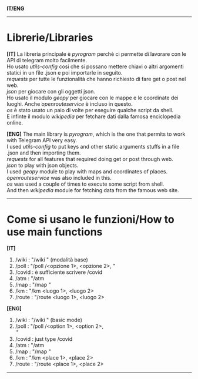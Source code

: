 **IT/ENG**

---

Librerie/Libraries
=======

**[IT]**
La libreria principale è *pyrogram* perchè ci permette di lavorare con le API di telegram molto facilmente.<br/>
Ho usato *utils-config* cosi che si possano mettere chiavi o altri argomenti statici in un file .json e poi importarle in seguito.<br/>
*requests* per tutte le funzionalità che hanno richiesto di fare get o post nel web.<br/>
*json* per giocare con gli oggetti json.<br/>
Ho usato il modulo *geopy* per giocare con le mappe e le coordinate dei luoghi. Anche *openrouteservice* è incluso in questo.<br/>
*os* è stato usato un paio di volte per eseguire qualche script da shell.<br/>
E infinte il modulo *wikipedia* per fetchare dati dalla famosa enciclopedia online.<br/>

**[ENG]**
The main library is *pyrogram*, which is the one that permits to work with Telegram API very easy.<br/>
I used *utils-config* to put keys and other static arguments stuffs in a file .json and then importing them.<br/>
*requests* for all features that required doing get or post through web.<br/>
*json* to play with json objects.<br/>
I used *geopy* module to play with maps and coordinates of places. *openrouteservice* was also included in this.<br/>
*os* was used a couple of times to execute some script from shell.<br/>
And then *wikipedia* module for fetching data from the famous web site.<br/>

---

Come si usano le funzioni/How to use main functions
=======


**[IT]**

1. /wiki  : "/wiki <lingua> <parola chiave da cercare>" (modalità base)  
2. /poll  : "/poll <domanda>/<opzione 1>, <opzione 2>, <opzione N>"
3. /covid : è sufficiente scrivere /covid
4. /atm   : "/atm <codice fermata>
5. /map   : "/map <luogo>"
6. /km    : "/km <luogo 1>, <luogo 2>
7. /route : "/route <luogo 1>, <luogo 2>

**[ENG]**

1. /wiki  : "/wiki <lang> <keyword to search>" (basic mode)  
2. /poll  : "/poll <question>/<option 1>, <option 2>, <option N>"
3. /covid : just type /covid
4. /atm   : "/atm <stop code>
5. /map   : "/map <place>"
6. /km    : "/km <place 1>, <place 2>
7. /route : "/route <place 1>, <place 2>

---
